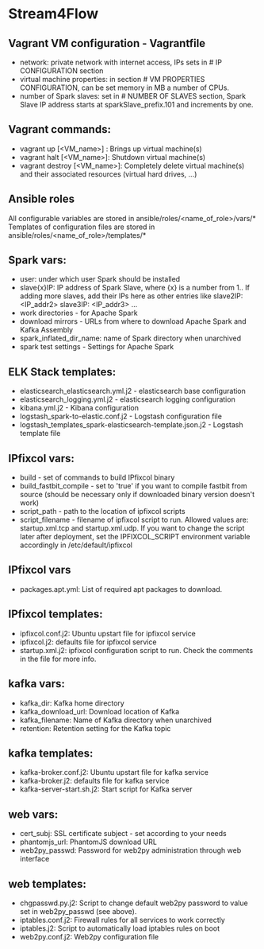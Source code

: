 # Stream4Flow

## Vagrant VM configuration - Vagrantfile
- network: private network with internet access, IPs sets in # IP CONFIGURATION section
- virtual machine properties: in section # VM PROPERTIES CONFIGURATION, can be set memory in MB a number of CPUs.
- number of Spark slaves: set in # NUMBER OF SLAVES section, Spark Slave IP address starts at sparkSlave_prefix.101 and increments by one.

## Vagrant commands:
- vagrant up [<VM_name>]  : Brings up virtual machine(s)
- vagrant halt [<VM_name>]: Shutdown virtual machine(s)
- vagrant destroy [<VM_name>]: Completely delete virtual machine(s) and their associated resources (virtual hard drives, ...)

## Ansible roles

All configurable variables are stored in ansible/roles/<name_of_role>/vars/*
Templates of configuration files are stored in ansible/roles/<name_of_role>/templates/*

## Spark vars:
- user: under which user Spark should be installed
- slave{x}IP: IP address of Spark Slave, where {x} is a number from 1.. If adding more slaves, add their IPs here as other entries like slave2IP: <IP_addr2> slave3IP: <IP_addr3> ...
- work directories - for Apache Spark
- download mirrors - URLs from where to download Apache Spark and Kafka Assembly
- spark_inflated_dir_name: name of Spark directory when unarchived
- spark test settings - Settings for Apache Spark

## ELK Stack templates:
- elasticsearch_elasticsearch.yml.j2 - elasticsearch base configuration
- elasticsearch_logging.yml.j2 - elasticsearch logging configuration
- kibana.yml.j2 - Kibana configuration
- logstash_spark-to-elastic.conf.j2 - Logstash configuration file
- logstash_templates_spark-elasticsearch-template.json.j2 - Logstash template file

## IPfixcol vars:
- build - set of commands to build IPfixcol binary
- build_fastbit_compile - set to 'true' if you want to compile fastbit from source (should be necessary only if downloaded binary version doesn't work)
- script_path - path to the location of ipfixcol scripts
- script_filename - filename of ipfixcol script to run. Allowed values are: startup.xml.tcp and startup.xml.udp. If you want to change the script later after deployment, set the IPFIXCOL_SCRIPT environment variable accordingly in /etc/default/ipfixcol

## IPfixcol vars 
- packages.apt.yml: List of required apt packages to download.

## IPfixcol templates:
- ipfixcol.conf.j2: Ubuntu upstart file for ipfixcol service
- ipfixcol.j2: defaults file for ipfixcol service
- startup.xml.j2: ipfixcol configuration script to run. Check the comments in the file for more info.

## kafka vars:
- kafka_dir: Kafka home directory
- kafka_download_url: Download location of Kafka
- kafka_filename: Name of Kafka directory when unarchived
- retention: Retention setting for the Kafka topic

## kafka templates:
- kafka-broker.conf.j2: Ubuntu upstart file for kafka service
- kafka-broker.j2: defaults file for kafka service
- kafka-server-start.sh.j2: Start script for Kafka server

## web vars:
- cert_subj: SSL certificate subject - set according to your needs
- phantomjs_url: PhantomJS download URL
- web2py_passwd: Password for web2py administration through web interface

## web templates:
- chgpasswd.py.j2: Script to change default web2py password to value set in web2py_passwd (see above).
- iptables.conf.j2: Firewall rules for all services to work correctly
- iptables.j2: Script to automatically load iptables rules on boot
- web2py.conf.j2: Web2py configuration file

